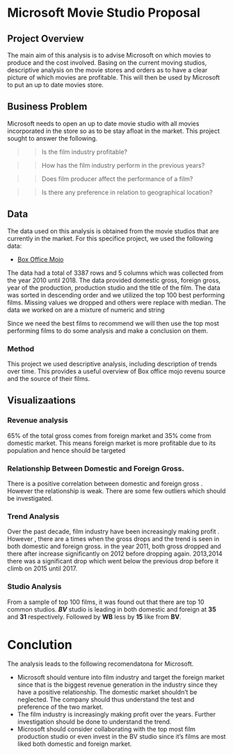 # Microsoft Movie Studio Proposal

## Project Overview
The main aim of this analysis is to advise Microsoft on which movies to produce and the cost involved.  Basing on the current moving studios, descriptive analysis on the movie stores and orders as to have a clear picture of which movies are profitable. This will then be used by Microsoft to put an up to date movies store.

## Business Problem

Microsoft needs to open an up to date movie studio with all movies incorporated in the store so as to be stay afloat in the market. This project sought to answer the following.
>> Is the film industry profitable?

>> How has the film industry perform in the previous years?

>> Does film producer affect the performance of a film?

>> Is there any preference in relation to geographical location?

## Data
The data used on this analysis is obtained from the movie studios that are currently in the market. For this specifice project, we used the following data: 

* [Box Office Mojo](https://www.boxofficemojo.com/)
 
 The data had a total of  3387 rows and  5 columns which was collected from  the year  2010 until 2018. The data provided domestic gross, foreign gross, year of the production, production studio and the title of the film. The data was sorted in descending order  and we utilized the top 100 best performing films. Missing values we dropped and others were replace with median. The data we worked on are a mixture of numeric and string 

Since we need the best films to recommend we will then use the top most performing films to do some analysis and make a conclusion on them.

### Method
This project we used descriptive analysis, including description of trends over time. This provides a useful overview of Box office mojo revenu source and the source of their films.

## Visualizaations
### Revenue analysis


65% of the total gross comes from foreign market and 35% come from domestic market. This means foreign market is more profitable due to its population and hence should be targeted 

### Relationship Between Domestic and Foreign Gross.

There is a positive correlation between  domestic and foreign gross . However the relationship is weak. There are some few outliers which should be investigated.

### Trend Analysis

Over the past decade, film industry have been increasingly making profit . However , there are a times when the gross drops and the trend is seen in both domestic and foreign gross. in the year 2011, both gross dropped and  there after increase significantly on 2012 before dropping again. 2013,2014 there was a significant drop which went below the previous drop before it climb on 2015 until 2017. 

### Studio Analysis 

From a sample of top 100 films, it was found out that there are top 10 common studios. 
***BV*** studio is leading in both domestic and foreign at **35** and **31** respectively. Followed by **WB** less by **15** like from **BV**.

# Conclution 
The analysis leads to the following recomendatona for Microsoft.
* Microsoft  should venture into film industry and target the foreign market since that is the biggest revenue generation in the industry since they have a positive relationship. The domestic market shouldn’t  be neglected. The company should thus understand the test and preference of the two market. 
* The film industry is increasingly making profit over the years. Further investigation should be done to understand the trend.
* Microsoft should consider collaborating with the top most film production studio or even invest in the BV studio since it’s films are most liked both domestic and foreign market.






